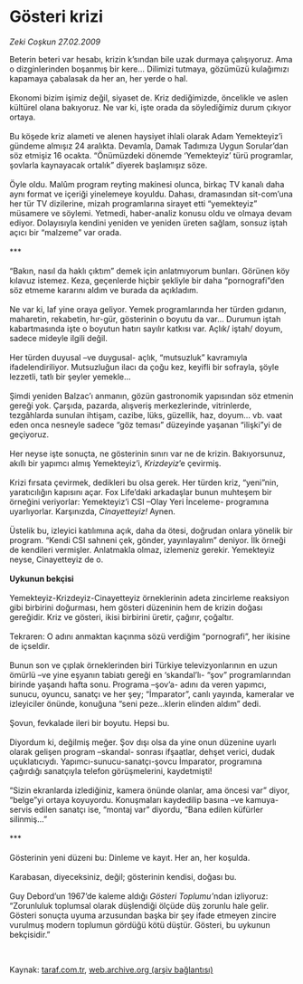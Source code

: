 # Gösteri krizi

*Zeki Coşkun 27.02.2009*

<div class="taraf_structure_2col_1zq">
<div class="margen_n">



 <p>Beterin beteri var hesabı, krizin k’sından bile uzak durmaya çalışıyoruz. Ama o dizginlerinden boşanmış bir kere... Dilimizi tutmaya, gözümüzü kulağımızı kapamaya çabalasak da her an, her yerde o hal. <br/><br/>Ekonomi bizim işimiz değil, siyaset de. Kriz dediğimizde, öncelikle ve aslen kültürel olana bakıyoruz. Ne var ki, işte orada da söylediğimiz durum çıkıyor ortaya. <br/><br/>Bu köşede kriz alameti ve alenen haysiyet ihlali olarak Adam Yemekteyiz’i gündeme almışız 24 aralıkta. Devamla, Damak Tadımıza Uygun Sorular’dan söz etmişiz 16 ocakta. “Önümüzdeki dönemde ‘Yemekteyiz’ türü programlar, şovlarla kaynayacak ortalık” diyerek başlamışız söze. <br/><br/>Öyle oldu. Malûm program reyting makinesi olunca, birkaç TV kanalı daha aynı format ve içeriği yinelemeye koyuldu. Dahası, dramasından sit-com’una her tür TV dizilerine, mizah programlarına sirayet etti “yemekteyiz” müsamere ve söylemi. Yetmedi, haber-analiz konusu oldu ve olmaya devam ediyor. Dolayısıyla kendini yeniden ve yeniden üreten sağlam, sonsuz iştah açıcı bir “malzeme” var orada. <br/><br/>*** <br/><br/>“Bakın, nasıl da haklı çıktım” demek için anlatmıyorum bunları. Görünen köy kılavuz istemez. Keza, geçenlerde hiçbir şekliyle bir daha “pornografi”den söz etmeme kararını aldım ve burada da açıkladım. <br/><br/>Ne var ki, laf yine oraya geliyor. Yemek programlarında her türden gıdanın, maharetin, rekabetin, hır-gür, gösterinin o boyutu da var... Durumun iştah kabartmasında işte o boyutun hatırı sayılır katkısı var. Açlık/ iştah/ doyum, sadece mideyle ilgili değil. <br/><br/>Her türden duyusal –ve duygusal- açlık, “mutsuzluk” kavramıyla ifadelendiriliyor. Mutsuzluğun ilacı da çoğu kez, keyifli bir sofrayla, şöyle lezzetli, tatlı bir şeyler yemekle... <br/><br/>Şimdi yeniden Balzac’ı anmanın, gözün gastronomik yapısından söz etmenin gereği yok. Çarşıda, pazarda, alışveriş merkezlerinde, vitrinlerde, tezgâhlarda sunulan ihtişam, cazibe, lüks, güzellik, haz, doyum... vb. vaat eden onca nesneyle sadece “göz teması” düzeyinde yaşanan “ilişki”yi de geçiyoruz. <br/><br/>Her neyse işte sonuçta, ne gösterinin sınırı var ne de krizin. Bakıyorsunuz, akıllı bir yapımcı almış Yemekteyiz’i, <i>Krizdeyiz</i>’e çevirmiş. <br/><br/>Krizi fırsata çevirmek, dedikleri bu olsa gerek. Her türden kriz, “yeni”nin, yaratıcılığın kapısını açar. Fox Life’daki arkadaşlar bunun muhteşem bir örneğini veriyorlar: Yemekteyiz’i CSI –Olay Yeri İnceleme- programına uyarlıyorlar. Karşınızda, <i>Cinayetteyiz!</i> Aynen. <br/><br/>Üstelik bu, izleyici katılımına açık, daha da ötesi, doğrudan onlara yönelik bir program. “Kendi CSI sahneni çek, gönder, yayınlayalım” deniyor. İlk örneği de kendileri vermişler. Anlatmakla olmaz, izlemeniz gerekir. Yemekteyiz neyse, Cinayetteyiz de o. <b><br/><br/>Uykunun bekçisi</b> <br/><br/>Yemekteyiz-Krizdeyiz-Cinayetteyiz örneklerinin adeta zincirleme reaksiyon gibi birbirini doğurması, hem gösteri düzeninin hem de krizin doğası gereğidir. Kriz ve gösteri, ikisi birbirini üretir, çağırır, çoğaltır. <br/><br/>Tekraren: O adını anmaktan kaçınma sözü verdiğim “pornografi”, her ikisine de içseldir. <br/><br/>Bunun son ve çıplak örneklerinden biri Türkiye televizyonlarının en uzun ömürlü –ve yine eşyanın tabiatı gereği en ‘skandal’lı- “şov” programlarından birinde yaşandı hafta sonu. Programa –şov’a- adını da veren yapımcı, sunucu, oyuncu, sanatçı ve her şey; “İmparator”, canlı yayında, kameralar ve izleyiciler önünde, konuğuna “seni peze...klerin elinden aldım” dedi. <br/><br/>Şovun, fevkalade ileri bir boyutu. Hepsi bu. <br/><br/>Diyordum ki, değilmiş meğer. Şov dışı olsa da yine onun düzenine uyarlı olarak gelişen program –skandal- sonrası ifşaatlar, dehşet verici, dudak uçuklatıcıydı. Yapımcı-sunucu-sanatçı-şovcu İmparator, programına çağırdığı sanatçıyla telefon görüşmelerini, kaydetmişti! <br/><br/>“Sizin ekranlarda izlediğiniz, kamera önünde olanlar, ama öncesi var” diyor, “belge”yi ortaya koyuyordu. Konuşmaları kaydedilip basına –ve kamuya- servis edilen sanatçı ise, “montaj var” diyordu, “Bana edilen küfürler silinmiş...” <br/><br/>*** <br/><br/>Gösterinin yeni düzeni bu: Dinleme ve kayıt. Her an, her koşulda. <br/><br/>Karabasan, diyeceksiniz, değil; gösterinin kendisi, doğası bu. <br/><br/>Guy Debord’un 1967’de kaleme aldığı <i>Gösteri Toplumu’</i>ndan izliyoruz: “Zorunluluk toplumsal olarak düşlendiği ölçüde düş zorunlu hale gelir. Gösteri sonuçta uyuma arzusundan başka bir şey ifade etmeyen zincire vurulmuş modern toplumun gördüğü kötü düştür. Gösteri, bu uykunun bekçisidir.”</p>

<br/>


<div id="taraf_not">
</div>

</div>


</div>

Kaynak: [taraf.com.tr](http://www.taraf.com.tr:80/makale/4230.htm), [web.archive.org (arşiv bağlantısı)](http://web.archive.org/web/20090317124948/http://www.taraf.com.tr:80/makale/4230.htm)
